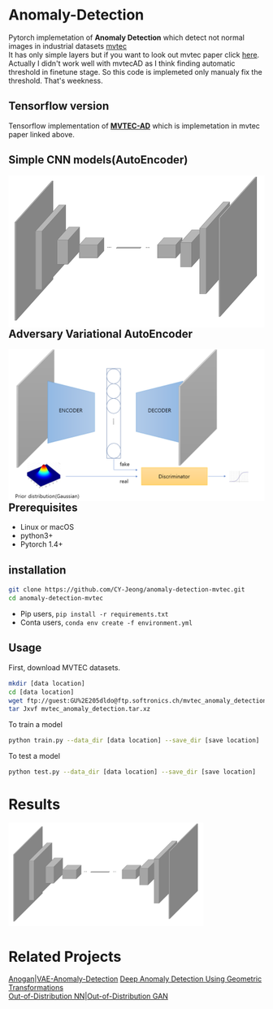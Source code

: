 # Anomaly-Detection
Pytorch implemetation of **Anomaly Detection** which detect not normal images in industrial datasets [mvtec](https://www.mvtec.com/)<br>
It has only simple layers but if you want to look out mvtec paper click [here](https://openaccess.thecvf.com/content_CVPR_2019/papers/Bergmann_MVTec_AD_--_A_Comprehensive_Real-World_Dataset_for_Unsupervised_Anomaly_CVPR_2019_paper.pdf).<br>
Actually I didn't work well with mvtecAD as I think finding automatic threshold in finetune stage.
So this code is implemeted only manualy fix the threshold. That's weekness.

## Tensorflow version
Tensorflow implementation of **[MVTEC-AD](https://github.com/AdneneBoumessouer/MVTec-Anomaly-Detection)** which is implemetation in mvtec paper linked above.


## Simple CNN models(AutoEncoder)

<img src='imgs/layers_AE.png' align="left" width=1000 height=300>

## Adversary Variational AutoEncoder

<img src='imgs/layers_AAE.png' align="right" width=1000 height=300>

## Prerequisites
- Linux or macOS
- python3+
- Pytorch 1.4+

## installation
```bash
git clone https://github.com/CY-Jeong/anomaly-detection-mvtec.git
cd anomaly-detection-mvtec
```
- Pip users, ```pip install -r requirements.txt```
- Conta users, ```conda env create -f environment.yml```

## Usage
First, download MVTEC datasets.
```bash
mkdir [data location]
cd [data location]
wget ftp://guest:GU%2E205dldo@ftp.softronics.ch/mvtec_anomaly_detection/mvtec_anomaly_detection.tar.xz
tar Jxvf mvtec_anomaly_detection.tar.xz
```
To train a model
```bash
python train.py --data_dir [data location] --save_dir [save location]
```

To test a model
```bash
python test.py --data_dir [data location] --save_dir [save location]
```

# Results

<img src='imgs/layers_AE.png' width=384>

# Related Projects
[Anogan](https://arxiv.org/pdf/1703.05921.pdf)|[VAE-Anomaly-Detection](http://dm.snu.ac.kr/static/docs/TR/SNUDM-TR-2015-03.pdf)
[Deep Anomaly Detection Using Geometric Transformations](https://arxiv.org/pdf/1805.10917.pdf)<br>
[Out-of-Distribution NN](https://arxiv.org/pdf/1610.02136.pdf)|[Out-of-Distribution GAN](https://arxiv.org/pdf/1909.11480.pdf)


